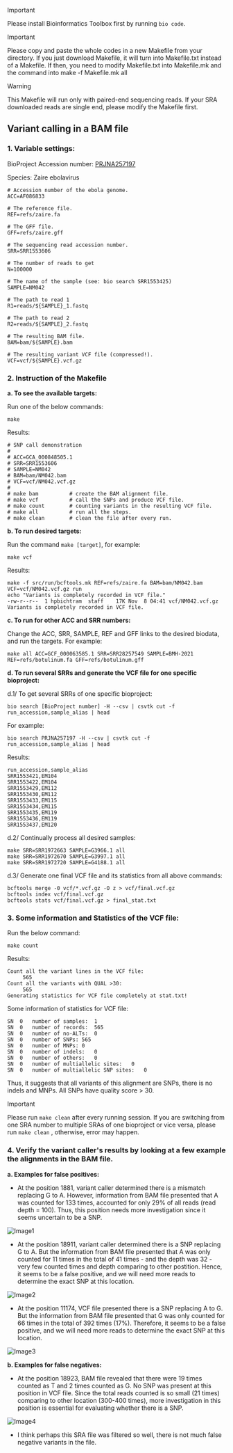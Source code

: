 > [!IMPORTANT]  
> Please install Bioinformatics Toolbox first by running `bio code`.

> [!IMPORTANT]
> Please copy and paste the whole codes in a new Makefile from your directory. If you just download Makefile, it will turn into Makefile.txt instead of a Makefile. If then, you need to modify Makefile.txt into Makefile.mk and the command into make -f Makefile.mk all

> [!WARNING]  
> This Makefile will run only with paired-end sequencing reads. If your SRA downloaded reads are single end, please modify the Makefile first.

## Variant calling in a BAM file

### 1. Variable settings:

BioProject Accession number: [PRJNA257197](https://www.ncbi.nlm.nih.gov/bioproject/PRJNA257197/)

Species: Zaire ebolavirus

```
# Accession number of the ebola genome.
ACC=AF086833

# The reference file.
REF=refs/zaire.fa

# The GFF file.
GFF=refs/zaire.gff

# The sequencing read accession number.
SRR=SRR1553606

# The number of reads to get
N=100000

# The name of the sample (see: bio search SRR1553425)
SAMPLE=NM042

# The path to read 1
R1=reads/${SAMPLE}_1.fastq

# The path to read 2
R2=reads/${SAMPLE}_2.fastq

# The resulting BAM file.
BAM=bam/${SAMPLE}.bam

# The resulting variant VCF file (compressed!).
VCF=vcf/${SAMPLE}.vcf.gz
```

### 2. Instruction of the Makefile

**a. To see the available targets:**

Run one of the below commands:

```
make
```

Results:

```
# SNP call demonstration
#
# ACC=GCA_000848505.1
# SRR=SRR1553606
# SAMPLE=NM042
# BAM=bam/NM042.bam
# VCF=vcf/NM042.vcf.gz
#
# make bam          # create the BAM alignment file.
# make vcf          # call the SNPs and produce VCF file.
# make count        # counting variants in the resulting VCF file.
# make all          # run all the steps.
# make clean        # clean the file after every run.
```

**b. To run desired targets:**

Run the command `make [target]`, for example:

```
make vcf
```

Results:

```
make -f src/run/bcftools.mk REF=refs/zaire.fa BAM=bam/NM042.bam VCF=vcf/NM042.vcf.gz run
echo "Variants is completely recorded in VCF file."
-rw-r--r--  1 hpbichtram  staff    17K Nov  8 04:41 vcf/NM042.vcf.gz
Variants is completely recorded in VCF file.
```

**c. To run for other ACC and SRR numbers:**

Change the ACC, SRR, SAMPLE, REF and GFF links to the desired biodata, and run the targets. For example:

```
make all ACC=GCF_000063585.1 SRR=SRR28257549 SAMPLE=BMH-2021 REF=refs/botulinum.fa GFF=refs/botulinum.gff
```

**d. To run several SRRs and generate the VCF file for one specific bioproject:**

d.1/ To get several SRRs of one specific bioproject:

```
bio search [BioProject number] -H --csv | csvtk cut -f run_accession,sample_alias | head
```

For example:

```
bio search PRJNA257197 -H --csv | csvtk cut -f run_accession,sample_alias | head
```

Results:

```
run_accession,sample_alias
SRR1553421,EM104
SRR1553422,EM104
SRR1553429,EM112
SRR1553430,EM112
SRR1553433,EM115
SRR1553434,EM115
SRR1553435,EM119
SRR1553436,EM119
SRR1553437,EM120
```

d.2/ Continually process all desired samples:

```
make SRR=SRR1972663 SAMPLE=G3966.1 all
make SRR=SRR1972670 SAMPLE=G3997.1 all
make SRR=SRR1972720 SAMPLE=G4188.1 all
```

d.3/ Generate one final VCF file and its statistics from all above commands:

```
bcftools merge -0 vcf/*.vcf.gz -O z > vcf/final.vcf.gz
bcftools index vcf/final.vcf.gz
bcftools stats vcf/final.vcf.gz > final_stat.txt
```

### 3. Some information and Statistics of the VCF file:

Run the below command:

```
make count
```

Results:

```
Count all the variant lines in the VCF file:
     565
Count all the variants with QUAL >30:
     565
Generating statistics for VCF file completely at stat.txt!
```

Some information of statistics for VCF file:

```
SN	0	number of samples:	1
SN	0	number of records:	565
SN	0	number of no-ALTs:	0
SN	0	number of SNPs:	565
SN	0	number of MNPs:	0
SN	0	number of indels:	0
SN	0	number of others:	0
SN	0	number of multiallelic sites:	0
SN	0	number of multiallelic SNP sites:	0
```

Thus, it suggests that all variants of this alignment are SNPs, there is no indels and MNPs. All SNPs have quality score > 30.

> [!IMPORTANT]  
> Please run `make clean` after every running session. If you are switching from one SRA number to multiple SRAs of one bioproject or vice versa, please run `make clean` , otherwise, error may happen.

### 4. Verify the variant caller's results by looking at a few example the alignments in the BAM file.

**a. Examples for false positives:**

- At the position 1881, variant caller determined there is a mismatch replacing G to A. However, information from BAM file presented that A was counted for 133 times, accounted for only 29% of all reads (read depth = 100). Thus, this position needs more investigation since it seems uncertain to be a SNP.
  
![Image1](https://github.com/nhokchihiro/appbio24-tramha/blob/main/Week10/Images/Image%201.png)

- At the position 18911, variant caller determined there is a SNP replacing G to A. But the information from BAM file presented that A was only counted for 11 times in the total of 41 times - and the depth was 32 - very few counted times and depth comparing to other postition. Hence, it seems to be a false positive, and we will need more reads to determine the exact SNP at this location.

![Image2](https://github.com/nhokchihiro/appbio24-tramha/blob/main/Week10/Images/Image%202.png)

- At the position 11174, VCF file presented there is a SNP replacing A to G. But the information from BAM file presented that G was only counted for 66 times in the total of 392 times (17%). Therefore, it seems to be a false positive, and we will need more reads to determine the exact SNP at this location.

![Image3](https://github.com/nhokchihiro/appbio24-tramha/blob/main/Week10/Images/Image%204.png)

**b. Examples for false negatives:**

- At the position 18923, BAM file revealed that there were 19 times counted as T and 2 times counted as G. No SNP was present at this position in VCF file. Since the total reads counted is so small (21 times) comparing to other location (300-400 times), more investigation in this position is essential for evaluating whether there is a SNP.

![Image4](https://github.com/nhokchihiro/appbio24-tramha/blob/main/Week10/Images/Image%203.png)

- I think perhaps this SRA file was filtered so well, there is not much false negative variants in the file.



